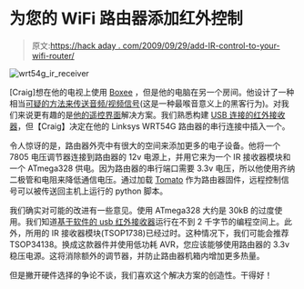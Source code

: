 # 为您的 WiFi 路由器添加红外控制

> 原文:[https://hack aday . com/2009/09/29/add-IR-control-to-your-wifi-router/](https://hackaday.com/2009/09/29/add-ir-control-to-your-wifi-router/)

![wrt54g_ir_receiver](../Images/0367d52f16eda849dc452a01f1ff7824.png "wrt54g_ir_receiver")

[Craig]想在他的电视上使用 [Boxee](http://www.boxee.tv) ，但是他的电脑在另一个房间。他设计了一种相当[可疑的方法来传送音频/视频信号](http://hackingwithgum.com/2009/06/01/building-a-boxee-tv-station/)(这是一种最喉音意义上的黑客行为)。对我们来说更有趣的是[他的遥控界面](http://hackingwithgum.com/2009/09/28/building-a-boxee-remote-control/)解决方案。我们熟悉构建 [USB 连接的红外接收器](http://hackaday.com/2008/10/30/how-to-usb-remote-control-receiver/)，但【Craig】决定在他的 Linksys WRT54G 路由器的串行连接中插入一个。

令人惊讶的是，路由器外壳中有很大的空间来添加更多的电子设备。他将一个 7805 电压调节器连接到路由器的 12v 电源上，并用它来为一个 IR 接收器模块和一个 ATmega328 供电。因为路由器的串行端口需要 3.3v 电压，所以他使用齐纳二极管和电阻来降低通信电压。通过加载 [Tomato](http://www.polarcloud.com/tomato) 作为路由器固件，远程控制信号可以被传送回主机上运行的 python 脚本。

我们确实对可能的改进有一些意见。使用 ATmega328 大约是 30kB 的过度使用。我们知道[基于软件的 usb 红外接收器](http://jumptuck.wordpress.com/2008/10/26/usb-ir-receiver/)运行在不到 2 千字节的编程空间上。此外，所用的 IR 接收器模块(TSOP1738)已经过时。这种情况下，我们可能会推荐 TSOP34138。换成这款器件并使用低功耗 AVR，您应该能够使用路由器的 3.3v 稳压电源。这将消除额外的调节器，并防止路由器机箱内增加更多热量。

但是撇开硬件选择的争论不谈，我们喜欢这个解决方案的创造性。干得好！